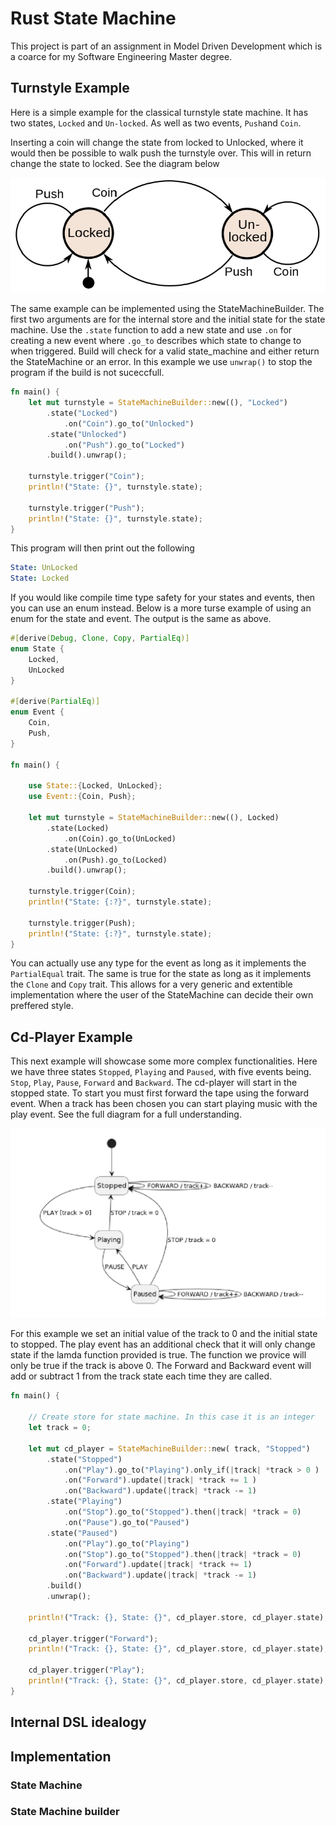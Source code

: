 

# Rust State Machine

This project is part of an assignment in Model Driven Development which is a coarce for my Software Engineering Master degree. 


## Turnstyle Example

Here is a simple example for the classical turnstyle state machine. It has two states, `Locked` and `Un-locked`. As well as two events, `Push`and `Coin`.

Inserting a coin will change the state from locked to Unlocked, where it would then be possible to walk push the turnstyle over. This will in return change the state to locked. See the diagram below 

![Turnstyle Diagram](Turnstyle-Diagram.png)

The same example can be implemented using the StateMachineBuilder. The first two arguments are for the internal store and the initial state for the state machine. Use the `.state` function to add a new state and use `.on` for creating a new event where `.go_to` describes which state to change to when triggered. Build will check for a valid state_machine and either return the StateMachine or an error. In this example we use `unwrap()` to stop the program if the build is not suceccfull.   
``` Rust
fn main() {
    let mut turnstyle = StateMachineBuilder::new((), "Locked")
        .state("Locked")
            .on("Coin").go_to("Unlocked")
        .state("Unlocked")
            .on("Push").go_to("Locked")
        .build().unwrap();

    turnstyle.trigger("Coin");
    println!("State: {}", turnstyle.state);

    turnstyle.trigger("Push");
    println!("State: {}", turnstyle.state);
}
```
This program will then print out the following
```yaml
State: UnLocked
State: Locked
```


If you would like compile time type safety for your states and events, then you can use an enum instead. Below is a more turse example of using an enum for the state and event. The output is the same as above.

``` Rust
#[derive(Debug, Clone, Copy, PartialEq)]
enum State {
    Locked,
    UnLocked
}

#[derive(PartialEq)]
enum Event {
    Coin,
    Push,
}

fn main() {

    use State::{Locked, UnLocked};
    use Event::{Coin, Push};
    
    let mut turnstyle = StateMachineBuilder::new((), Locked)
        .state(Locked)
            .on(Coin).go_to(UnLocked)
        .state(UnLocked)
            .on(Push).go_to(Locked)
        .build().unwrap();

    turnstyle.trigger(Coin);
    println!("State: {:?}", turnstyle.state);

    turnstyle.trigger(Push);
    println!("State: {:?}", turnstyle.state);
}
```

You can actually use any type for the event as long as it implements the `PartialEqual` trait. The same is true for the state as long as it implements the `Clone` and `Copy` trait. This allows for a very generic and extentible implementation where the user of the StateMachine can decide their own preffered style. 

## Cd-Player Example

This next example will showcase some more complex functionalities. Here we have three states `Stopped`, `Playing` and `Paused`, with five events being. `Stop`, `Play`, `Pause`, `Forward` and `Backward`. The cd-player will start in the stopped state. To start you must first forward the tape using the forward event. When a track has been chosen you can start playing music with the play event. See the full diagram for a full understanding. 

![Cd Player Diagram](Cd-Player-Diagram.png)

For this example we set an initial value of the track to 0 and the initial state to stopped. The play event has an additional check that it will only change state if the lamda function provided is true. The function we provice will only be true if the track is above 0. The Forward and Backward event will add or subtract 1 from the track state each time they are called.  

```Rust 
fn main() {

    // Create store for state machine. In this case it is an integer
    let track = 0;
    
    let mut cd_player = StateMachineBuilder::new( track, "Stopped")
        .state("Stopped")
            .on("Play").go_to("Playing").only_if(|track| *track > 0 )
            .on("Forward").update(|track| *track += 1 )
            .on("Backward").update(|track| *track -= 1)
        .state("Playing")
            .on("Stop").go_to("Stopped").then(|track| *track = 0)
            .on("Pause").go_to("Paused")
        .state("Paused")
            .on("Play").go_to("Playing")
            .on("Stop").go_to("Stopped").then(|track| *track = 0)
            .on("Forward").update(|track| *track += 1)
            .on("Backward").update(|track| *track -= 1)
        .build()
        .unwrap();

    println!("Track: {}, State: {}", cd_player.store, cd_player.state);

    cd_player.trigger("Forward");
    println!("Track: {}, State: {}", cd_player.store, cd_player.state);

    cd_player.trigger("Play");
    println!("Track: {}, State: {}", cd_player.store, cd_player.state);
}
```


## Internal DSL idealogy

## Implementation

### State Machine 

### State Machine builder




